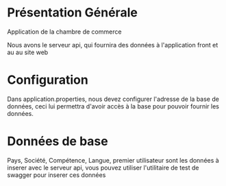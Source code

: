 # Présentation Générale

Application de la chambre de commerce

Nous avons le serveur api, qui fournira des données à l'application front et au
au site web

# Configuration

Dans application.properties, nous devez configurer l'adresse de la base de données,
ceci lui permettra d'avoir accès à la base pour pouvoir fournir les données.

# Données de base

Pays, Société, Compétence, Langue, premier utilisateur sont les données à inserer
avec le serveur api, vous pouvez utiliser l'utilitaire de test de swagger pour inserer
ces données